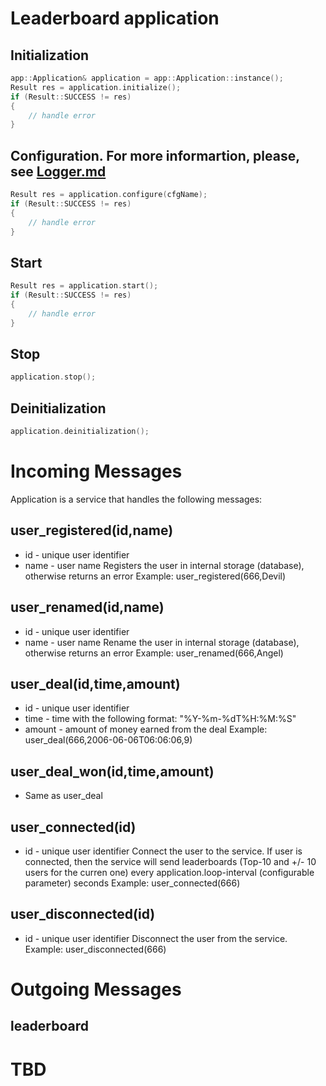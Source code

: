 # Leaderboard application
## Initialization
```c++
app::Application& application = app::Application::instance();
Result res = application.initialize();
if (Result::SUCCESS != res)
{
    // handle error
}
```
## Configuration. For more informartion, please, see [Logger.md](Logger.md)
```c++
Result res = application.configure(cfgName);
if (Result::SUCCESS != res)
{
    // handle error
}
```
## Start
```c++
Result res = application.start();
if (Result::SUCCESS != res)
{
    // handle error
}
```
## Stop
```c++
application.stop();
```
## Deinitialization
```c++
application.deinitialization();
```
# Incoming Messages
Application is a service that handles the following messages:
## user_registered(id,name)
 * id - unique user identifier
 * name - user name
Registers the user in internal storage (database), otherwise returns an error
Example: user_registered(666,Devil)
## user_renamed(id,name)
 * id - unique user identifier
 * name - user name
Rename the user in internal storage (database), otherwise returns an error
Example: user_renamed(666,Angel)
## user_deal(id,time,amount)
 * id - unique user identifier
 * time - time with the following format: "%Y-%m-%dT%H:%M:%S"
 * amount - amount of money earned from the deal
Example: user_deal(666,2006-06-06T06:06:06,9)
## user_deal_won(id,time,amount)
 * Same as user_deal
## user_connected(id)
 * id - unique user identifier
Connect the user to the service. If user is connected, then the service will send leaderboards (Top-10 and +/- 10 users for the curren one) every application.loop-interval (configurable parameter) seconds
Example: user_connected(666)
## user_disconnected(id)
 * id - unique user identifier
Disconnect the user from the service.
Example: user_disconnected(666)
# Outgoing Messages
## leaderboard
# TBD